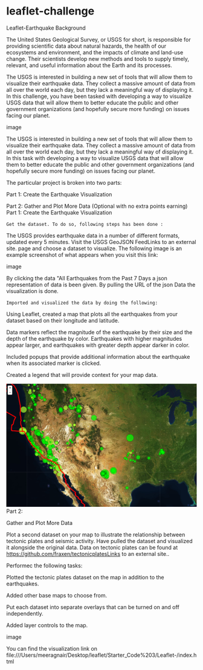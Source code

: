 # leaflet-challenge

Leaflet-Earthquake
Background

The United States Geological Survey, or USGS for short, is responsible for providing scientific data about natural hazards, the health of our ecosystems and environment, and the impacts of climate and land-use change. Their scientists develop new methods and tools to supply timely, relevant, and useful information about the Earth and its processes.

The USGS is interested in building a new set of tools that will allow them to visualize their earthquake data. They collect a massive amount of data from all over the world each day, but they lack a meaningful way of displaying it. In this challenge, you have been tasked with developing a way to visualize USGS data that will allow them to better educate the public and other government organizations (and hopefully secure more funding) on issues facing our planet.

image

The USGS is interested in building a new set of tools that will allow them to visualize their earthquake data. They collect a massive amount of data from all over the world each day, but they lack a meaningful way of displaying it. In this task with developing a way to visualize USGS data that will allow them to better educate the public and other government organizations (and hopefully secure more funding) on issues facing our planet.

The particular project is broken into two parts:

Part 1: Create the Earthquake Visualization

Part 2: Gather and Plot More Data (Optional with no extra points earning)
Part 1: Create the Earthquake Visualization

    Get the dataset. To do so, following steps has been done :

The USGS provides earthquake data in a number of different formats, updated every 5 minutes. Visit the USGS GeoJSON FeedLinks to an external site. page and choose a dataset to visualize. The following image is an example screenshot of what appears when you visit this link:

image

By clicking the data "All Earthquakes from the Past 7 Days a json representation of data is been given. By pulling the URL of the json Data the visualization is done.

    Imported and visualized the data by doing the following:

Using Leaflet, created a map that plots all the earthquakes from your dataset based on their longitude and latitude.

Data markers reflect the magnitude of the earthquake by their size and the depth of the earthquake by color. Earthquakes with higher magnitudes appear larger, and earthquakes with greater depth appear darker in color.

Included popups that provide additional information about the earthquake when its associated marker is clicked.

Created a legend that will provide context for your map data.

![map text](/Images/challenge%20.png)
Part 2:

Gather and Plot More Data

Plot a second dataset on your map to illustrate the relationship between tectonic plates and seismic activity. Have pulled the dataset and visualized it alongside the original data. Data on tectonic plates can be found at https://github.com/fraxen/tectonicplatesLinks to an external site..

Performec the following tasks:

Plotted the tectonic plates dataset on the map in addition to the earthquakes.

Added other base maps to choose from.

Put each dataset into separate overlays that can be turned on and off independently.

Added layer controls to the map.

image

You can find the visualization link on file:///Users/meeragnair/Desktop/leaflet/Starter_Code%203/Leaflet-/index.html